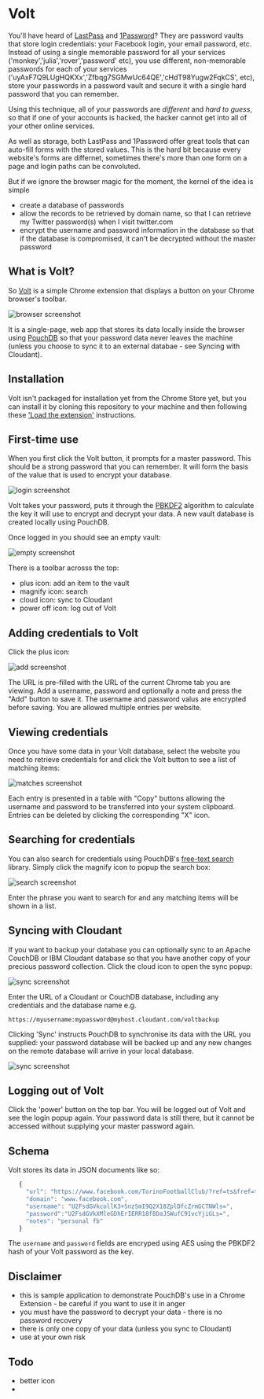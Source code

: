 # Volt

You'll have heard of [LastPass](https://lastpass.com/) and [1Password](https://agilebits.com/onepassword)? They are password vaults that store login credentials: your Facebook login, your email password, etc. Instead of using a single memorable password for all your services ('monkey','julia','rover','password' etc), you use different, non-memorable passwords for each of your services ('uyAxF7Q9LUgHQKXx','Zfbqg7SGMwUc64QE','cHdT98Yugw2FqkCS', etc), store your passwords in a password vault and secure it with a single hard password that you can remember.

Using this technique, all of your passwords are *different* and *hard to guess*, so that if one of your accounts is hacked, the hacker cannot get into all of your other online services.

As well as storage, both LastPass and 1Password offer great tools that can auto-fill forms with the stored values. This is the hard bit because every website's forms are differnet, sometimes there's more than one form on a page and login paths can be convoluted. 

But if we ignore the browser magic for the moment, the kernel of the idea is simple

* create a database of passwords 
* allow the records to be retrieved by domain name, so that I can retrieve my Twitter password(s) when I visit twitter.com
* encrypt the username and password information in the database so that if the database is compromised, it can't be decrypted without the master password

## What is Volt?

So [Volt](#) is a simple Chrome extension that displays a button on your Chrome browser's toolbar. 

![browser screenshot](https://github.com/glynnbird/volt/raw/master/img/volt-browser.png "Volt browser screenshot")

It is a single-page, web app that stores its data locally inside the browser using [PouchDB](http://pouchdb.com) so that your password data never leaves the machine (unless you choose to sync it to an external databae - see Syncing with Cloudant). 

## Installation

Volt isn't packaged for installation yet from the Chrome Store yet, but you can install it by cloning this repository to your machine and then following these ['Load the extension'](https://developer.chrome.com/extensions/getstarted) instructions.

## First-time use

When you first click the Volt button, it prompts for a master password. This should be a strong password that you can remember. It will form the basis of the value that is used to encrypt your database.

![login screenshot](https://github.com/glynnbird/volt/raw/master/img/volt-login.png "Volt login screenshot")

Volt takes your password, puts it through the [PBKDF2](https://en.wikipedia.org/wiki/PBKDF2) algorithm to calculate the key it will use to encrypt and decrypt your data. A new vault database is created locally using PouchDB. 

Once logged in you should see an empty vault:

![empty screenshot](https://github.com/glynnbird/volt/raw/master/img/volt-empty.png "Volt empty screenshot")

There is a toolbar acrosss the top:

* plus icon: add an item to the vault
* magnify icon: search
* cloud icon: sync to Cloudant
* power off icon: log out of Volt

## Adding credentials to Volt

Click the plus icon:

![add screenshot](https://github.com/glynnbird/volt/raw/master/img/volt-add.png "Volt add screenshot")

The URL is pre-filled with the URL of the current Chrome tab you are viewing. Add a username, password and optionally a note and press the "Add" button to save it. The username and password valus are encrypted before saving. You are allowed multiple entries per website.

## Viewing credentials

Once you have some data in your Volt database, select the website you need to retrieve credentials for and click the Volt button to see a list of matching items:

![matches screenshot](https://github.com/glynnbird/volt/raw/master/img/volt-matches.png "Volt matches screenshot")

Each entry is presented in a table with "Copy" buttons allowing the username and password to be transferred into your system clipboard. Entries can be deleted by clicking the corresponding "X" icon. 

## Searching for credentials

You can also search for credentials using PouchDB's [free-text search](https://github.com/nolanlawson/pouchdb-quick-search) library. Simply click the magnify icon to popup the search box:

![search screenshot](https://github.com/glynnbird/volt/raw/master/img/volt-search.png "Volt search screenshot")

Enter the phrase you want to search for and any matching items will be shown in a list.

## Syncing with Cloudant

If you want to backup your database you can optionally sync to an Apache CouchDB or IBM Cloudant database so that you have another copy of your precious password collection. Click the cloud icon to open the sync popup:

![sync screenshot](https://github.com/glynnbird/volt/raw/master/img/volt-sync.png "Volt sync screenshot")

Enter the URL of a Cloudant or CouchDB database, including any credentials and the database name e.g.

    https://myusername:mypassword@myhost.cloudant.com/voltbackup

Clicking 'Sync' instructs PouchDB to synchronise its data with the URL you supplied: your password database will be backed up and any new changes on the remote database will arrive in your local database.

![sync screenshot](https://github.com/glynnbird/volt/raw/master/img/volt-sync1.png "Volt sync screenshot")

## Logging out of Volt

Click the 'power' button on the top bar. You will be logged out of Volt and see the login popup again. Your password data is still there, but it cannot be accessed without supplying your master password again.

## Schema

Volt stores its data in JSON documents like so:

```js
   {
     "url": "https://www.facebook.com/TorinoFootballClub/?ref=ts&fref=ts",
     "domain": "www.facebook.com",
     "username": "U2FsdGVkcollK3+SnzSmI9Q2X18ZplDfcZrmGCTNWls=", 
     "password":"U2FsdGVkXMleGDhErIERR18f8DaJSWufC91vcYjiGLs=",
     "notes": "personal fb"
   }
```

The `username` and `password` fields are encryped using AES using the PBKDF2 hash of your Volt password as the key. 

## Disclaimer

* this is sample application to demonstrate PouchDB's use in a Chrome Extension - be careful if you want to use it in anger
* you must have the password to decrypt your data - there is no password recovery 
* there is only one copy of your data (unless you sync to Cloudant)
* use at your own risk

## Todo

* better icon
* 


